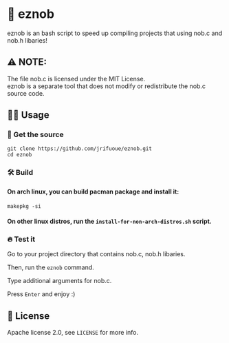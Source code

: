 # 🔧 eznob
eznob is an bash script to speed up compiling projects that using nob.c and nob.h libaries!

## ⚠️ NOTE:
The file nob.c is licensed under the MIT License.  
eznob is a separate tool that does not modify or redistribute the nob.c source code.
## 🧑‍💻 Usage
### 💾 Get the source
```
git clone https://github.com/jrifuoue/eznob.git
cd eznob
```
### 🛠 Build
#### On arch linux, you can build pacman package and install it:
```
makepkg -si
```
#### On other linux distros, run the ```install-for-non-arch-distros.sh``` script.

### 🔥 Test it

Go to your project directory that contains nob.c, nob.h libaries.

Then, run the ```eznob``` command.

Type additional arguments for nob.c.

Press ```Enter``` and enjoy :)
## 📜 License
Apache license 2.0, see ```LICENSE``` for more info.
